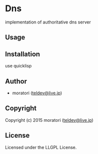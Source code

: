 # Dns
implementation of authoritative dns server


## Usage

## Installation
use quicklisp

## Author

* moratori (teldev@live.jp)

## Copyright

Copyright (c) 2015 moratori (teldev@live.jp)

## License

Licensed under the LLGPL License.
